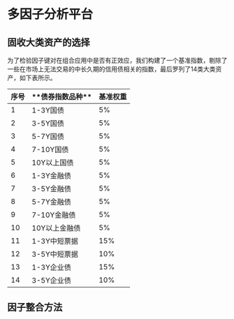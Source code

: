 # 多因子分析平台

## 固收大类资产的选择

为了检验因子键对在组合应用中是否有正效应，我们构建了一个基准指数，剔除了一些在市场上无法交易的中长久期的信用债相关的指数，最后罗列了14类大类资产，如下表所示。

| 序号 | \*\*债券指数品种\*\* | 基准权重 |
| --- | --- | --- |
| 1 | 1-3Y国债 | 5% |
| 2 | 3-5Y国债 | 5% |
| 3 | 5-7Y国债 | 5% |
| 4 | 7-10Y国债 | 5% |
| 5 | 10Y以上国债 | 5% |
| 6 | 1-3Y金融债 | 5% |
| 7 | 3-5Y金融债 | 5% |
| 8 | 5-7Y金融债 | 5% |
| 9 | 7-10Y金融债 | 5% |
| 10 | 10Y以上金融债 | 5% |
| 11 | 1-3Y中短票据 | 15% |
| 12 | 3-5Y中短票据 | 10% |
| 13 | 1-3Y企业债 | 15% |
| 14 | 3-5Y企业债 | 10% |

## 因子整合方法



